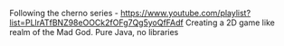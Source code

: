 Following the cherno series - https://www.youtube.com/playlist?list=PLlrATfBNZ98eOOCk2fOFg7Qg5yoQfFAdf
Creating a 2D game like realm of the Mad God. Pure Java, no libraries
